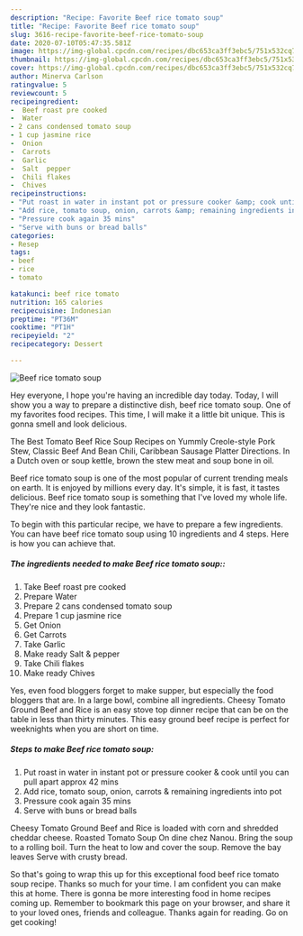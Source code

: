 ```yaml
---
description: "Recipe: Favorite Beef rice tomato soup"
title: "Recipe: Favorite Beef rice tomato soup"
slug: 3616-recipe-favorite-beef-rice-tomato-soup
date: 2020-07-10T05:47:35.581Z
image: https://img-global.cpcdn.com/recipes/dbc653ca3ff3ebc5/751x532cq70/beef-rice-tomato-soup-recipe-main-photo.jpg
thumbnail: https://img-global.cpcdn.com/recipes/dbc653ca3ff3ebc5/751x532cq70/beef-rice-tomato-soup-recipe-main-photo.jpg
cover: https://img-global.cpcdn.com/recipes/dbc653ca3ff3ebc5/751x532cq70/beef-rice-tomato-soup-recipe-main-photo.jpg
author: Minerva Carlson
ratingvalue: 5
reviewcount: 5
recipeingredient:
-  Beef roast pre cooked
-  Water
- 2 cans condensed tomato soup
- 1 cup jasmine rice
-  Onion
-  Carrots
-  Garlic
-  Salt  pepper
-  Chili flakes
-  Chives
recipeinstructions:
- "Put roast in water in instant pot or pressure cooker &amp; cook until you can pull apart approx 42 mins"
- "Add rice, tomato soup, onion, carrots &amp; remaining ingredients into pot"
- "Pressure cook again 35 mins"
- "Serve with buns or bread balls"
categories:
- Resep
tags:
- beef
- rice
- tomato

katakunci: beef rice tomato
nutrition: 165 calories
recipecuisine: Indonesian
preptime: "PT36M"
cooktime: "PT1H"
recipeyield: "2"
recipecategory: Dessert

---
```



![Beef rice tomato soup](https://img-global.cpcdn.com/recipes/dbc653ca3ff3ebc5/751x532cq70/beef-rice-tomato-soup-recipe-main-photo.jpg)

Hey everyone, I hope you're having an incredible day today. Today, I will show you a way to prepare a distinctive dish, beef rice tomato soup. One of my favorites food recipes. This time, I will make it a little bit unique. This is gonna smell and look delicious.

The Best Tomato Beef Rice Soup Recipes on Yummly Creole-style Pork Stew, Classic Beef And Bean Chili, Caribbean Sausage Platter Directions. In a Dutch oven or soup kettle, brown the stew meat and soup bone in oil.

Beef rice tomato soup is one of the most popular of current trending meals on earth. It is enjoyed by millions every day. It's simple, it is fast, it tastes delicious. Beef rice tomato soup is something that I've loved my whole life. They're nice and they look fantastic.


To begin with this particular recipe, we have to prepare a few ingredients. You can have beef rice tomato soup using 10 ingredients and 4 steps. Here is how you can achieve that.

##### The ingredients needed to make Beef rice tomato soup::

1. Take  Beef roast pre cooked
1. Prepare  Water
1. Prepare 2 cans condensed tomato soup
1. Prepare 1 cup jasmine rice
1. Get  Onion
1. Get  Carrots
1. Take  Garlic
1. Make ready  Salt &amp; pepper
1. Take  Chili flakes
1. Make ready  Chives


Yes, even food bloggers forget to make supper, but especially the food bloggers that are. In a large bowl, combine all ingredients. Cheesy Tomato Ground Beef and Rice is an easy stove top dinner recipe that can be on the table in less than thirty minutes. This easy ground beef recipe is perfect for weeknights when you are short on time. 

##### Steps to make Beef rice tomato soup:

1. Put roast in water in instant pot or pressure cooker &amp; cook until you can pull apart approx 42 mins
1. Add rice, tomato soup, onion, carrots &amp; remaining ingredients into pot
1. Pressure cook again 35 mins
1. Serve with buns or bread balls


Cheesy Tomato Ground Beef and Rice is loaded with corn and shredded cheddar cheese. Roasted Tomato Soup On dine chez Nanou. Bring the soup to a rolling boil. Turn the heat to low and cover the soup. Remove the bay leaves Serve with crusty bread. 

So that's going to wrap this up for this exceptional food beef rice tomato soup recipe. Thanks so much for your time. I am confident you can make this at home. There is gonna be more interesting food in home recipes coming up. Remember to bookmark this page on your browser, and share it to your loved ones, friends and colleague. Thanks again for reading. Go on get cooking!
